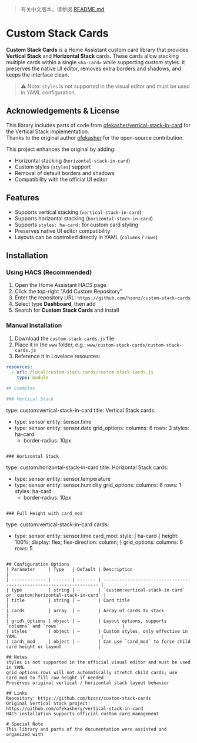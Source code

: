 
> 有关中文版本，请参阅 [README.md](README.md)

# Custom Stack Cards

**Custom Stack Cards** is a Home Assistant custom card library that provides **Vertical Stack** and **Horizontal Stack** cards. These cards allow stacking multiple cards within a single `<ha-card>` while supporting custom styles. It preserves the native UI editor, removes extra borders and shadows, and keeps the interface clean.

> ⚠️ Note: `styles` is not supported in the visual editor and must be used in YAML configuration.

## Acknowledgements & License

This library includes parts of code from [ofekasher/vertical-stack-in-card](https://github.com/ofekashery/vertical-stack-in-card) for the Vertical Stack implementation.  
Thanks to the original author [ofekasher](https://github.com/ofekashery) for the open-source contribution.

This project enhances the original by adding:
- Horizontal stacking (`horizontal-stack-in-card`)
- Custom styles (`styles`) support
- Removal of default borders and shadows
- Compatibility with the official UI editor

## Features

- Supports vertical stacking (`vertical-stack-in-card`)  
- Supports horizontal stacking (`horizontal-stack-in-card`)  
- Supports `styles: ha-card:` for custom card styling  
- Preserves native UI editor compatibility  
- Layouts can be controlled directly in YAML (`columns` / `rows`)

## Installation

### Using HACS (Recommended)

1. Open the Home Assistant HACS page  
2. Click the top-right "Add Custom Repository"  
3. Enter the repository URL: `https://github.com/hzonz/custom-stack-cards`  
4. Select type **Dashboard**, then add  
5. Search for **Custom Stack Cards** and install

### Manual Installation

1. Download the `custom-stack-cards.js` file  
2. Place it in the `www` folder, e.g.: `www/custom-stack-cards/custom-stack-cards.js`  
3. Reference it in Lovelace resources:
```yaml
resources:
  - url: /local/custom-stack-cards/custom-stack-cards.js
    type: module

## Examples

### Vertical Stack
```
type: custom:vertical-stack-in-card
title: Vertical Stack
cards:
  - type: sensor
    entity: sensor.time
  - type: sensor
    entity: sensor.date
grid_options:
  columns: 6
  rows: 3
styles:
  ha-card:
    - border-radius: 10px
```

### Horizontal Stack
```
type: custom:horizontal-stack-in-card
title: Horizontal Stack
cards:
  - type: sensor
    entity: sensor.temperature
  - type: sensor
    entity: sensor.humidity
grid_options:
  columns: 6
  rows: 1
styles:
  ha-card:
    - border-radius: 10px
```

### Full Height with card_mod
```
type: custom:vertical-stack-in-card
cards:
  - type: sensor
    entity: sensor.time
card_mod:
  style: |
    ha-card {
      height: 100%;
      display: flex;
      flex-direction: column;
    }
grid_options:
  columns: 6
  rows: 5
```

## Configuration Options
| Parameter     | Type   | Default | Description                                                          |
| ------------- | ------ | ------- | -------------------------------------------------------------------- |
| type          | string | —       | `custom:vertical-stack-in-card` or `custom:horizontal-stack-in-card` |
| title         | string | —       | Card title                                                           |
| cards         | array  | —       | Array of cards to stack                                              |
| grid\_options | object | —       | Layout options, supports `columns` and `rows`                        |
| styles        | object | —       | Custom styles, only effective in YAML                                |
| card\_mod     | object | —       | Can use `card_mod` to force child card height or layout              |

## Notes
styles is not supported in the official visual editor and must be used in YAML
grid_options.rows will not automatically stretch child cards; use card_mod to fill row height if needed
Preserves original vertical / horizontal stack layout behavior

## Links
Repository: https://github.com/hzonz/custom-stack-cards
Original Vertical Stack project: https://github.com/ofekashery/vertical-stack-in-card
HACS installation supports official custom card management

# Special Note
This library and parts of the documentation were assisted and organized with
